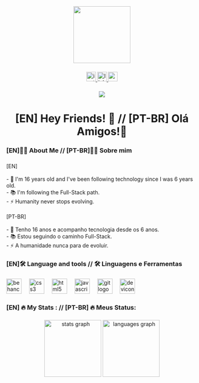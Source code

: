 
<div align="center">
  <img height="150" src="https://i.pinimg.com/originals/6e/21/b9/6e21b903a4a4898dc5d9e8b28eedfcd5.gif"  />
</div>

###

<div align="center">
 <a href="https://www.instagram.com/dev.cesinha/" target="_blank" > <img src="https://img.shields.io/static/v1?message=Instagram&logo=instagram&label=&color=E4405F&logoColor=white&labelColor=&style=for-the-badge" height="25" alt="instagram logo"/> </a>
 <a href="https://www.linkedin.com/in/arthur-césar-mendes-de-freitas-4115602b1/" target="_blank"> <img src="https://img.shields.io/static/v1?message=LinkedIn&logo=linkedin&label=&color=0077B5&logoColor=white&labelColor=&style=for-the-badge" height="25" alt="linkedin logo" /> </a>
 <a href="mailto:arthurc1.contato@gmail.com" target="_blank"> <img src="https://img.shields.io/static/v1?message=Gmail&logo=gmail&label=&color=D14836&logoColor=white&labelColor=&style=for-the-badge" height="25" alt="gmail logo"  /> </a>
</div>

###

<div align="center">
  <img src="https://visitor-badge.laobi.icu/badge?page_id=Ocesinha.Ocesinha&left_color=darkmagenta&right_color=pink&left_text=Cooperators"  />
</div>

###

<h1 align="center">[EN] Hey Friends! 👋 // [PT-BR] Olá Amigos!👋</h1>

###

<h3 align="left">[EN]👩‍💻  About Me //  [PT-BR]👩‍💻 Sobre mim</h3>

###

<p align="left">[EN]<br><br>- 🔭 I'm 16 years old and I've been following technology since I was 6 years old.<br>- 📚 I'm following the Full-Stack path.<br>- ⚡ Humanity never stops evolving.<br><br>[PT-BR]<br><br>- 🔭 Tenho 16 anos e acompanho tecnologia desde os 6 anos.<br>- 📚 Estou seguindo o caminho Full-Stack.<br>- ⚡ A humanidade nunca para de evoluir.</p>

###

<h3 align="left">[EN]🛠 Language and tools // 🛠 Linguagens e Ferramentas</h3>

###

<div align="left">
  <img src="https://cdn.jsdelivr.net/gh/devicons/devicon/icons/behance/behance-original.svg" height="40" alt="behance logo"  />
  <img width="12" />
  <img src="https://cdn.jsdelivr.net/gh/devicons/devicon/icons/css3/css3-original.svg" height="40" alt="css3 logo"  />
  <img width="12" />
  <img src="https://cdn.jsdelivr.net/gh/devicons/devicon/icons/html5/html5-original.svg" height="40" alt="html5 logo"  />
  <img width="12" />
  <img src="https://cdn.jsdelivr.net/gh/devicons/devicon/icons/javascript/javascript-original.svg" height="40" alt="javascript logo"  />
  <img width="12" />
  <img src="https://cdn.jsdelivr.net/gh/devicons/devicon/icons/git/git-original.svg" height="40" alt="git logo"  />
  <img width="12" />
  <img src="https://cdn.jsdelivr.net/gh/devicons/devicon/icons/devicon/devicon-original.svg" height="40" alt="devicon logo"  />
</div>

###

<h3 align="left">[EN] 🔥  My Stats : // [PT-BR] 🔥 Meus Status:</h3>


###

<div align="center">
  <img src="https://github-readme-stats.vercel.app/api?username=Ocesinha&hide_title=false&hide_rank=false&show_icons=true&include_all_commits=true&count_private=true&disable_animations=false&theme=dracula&locale=en&hide_border=false" height="150" alt="stats graph"  />
  <img src="https://github-readme-stats.vercel.app/api/top-langs?username=Ocesinha&locale=en&hide_title=false&layout=compact&card_width=320&langs_count=5&theme=dracula&hide_border=false" height="150" alt="languages graph"  />
</div>

###


